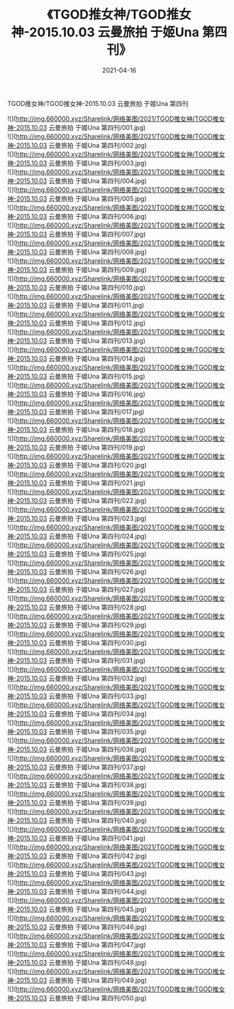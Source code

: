 ﻿---
layout: post
title:  《TGOD推女神/TGOD推女神-2015.10.03 云曼旅拍 于姬Una 第四刊》
date:   2021-04-16
img: http://img.660000.xyz/Sharelink/网络美图/2021/TGOD推女神/TGOD推女神-2015.10.03 云曼旅拍 于姬Una 第四刊/000.jpg
categories: [美女, 清纯, 唯美]
---

TGOD推女神/TGOD推女神-2015.10.03 云曼旅拍 于姬Una 第四刊

 ![](http://img.660000.xyz/Sharelink/网络美图/2021/TGOD推女神/TGOD推女神-2015.10.03 云曼旅拍 于姬Una 第四刊/001.jpg) <br>![](http://img.660000.xyz/Sharelink/网络美图/2021/TGOD推女神/TGOD推女神-2015.10.03 云曼旅拍 于姬Una 第四刊/002.jpg) <br>![](http://img.660000.xyz/Sharelink/网络美图/2021/TGOD推女神/TGOD推女神-2015.10.03 云曼旅拍 于姬Una 第四刊/003.jpg) <br>![](http://img.660000.xyz/Sharelink/网络美图/2021/TGOD推女神/TGOD推女神-2015.10.03 云曼旅拍 于姬Una 第四刊/004.jpg) <br>![](http://img.660000.xyz/Sharelink/网络美图/2021/TGOD推女神/TGOD推女神-2015.10.03 云曼旅拍 于姬Una 第四刊/005.jpg) <br>![](http://img.660000.xyz/Sharelink/网络美图/2021/TGOD推女神/TGOD推女神-2015.10.03 云曼旅拍 于姬Una 第四刊/006.jpg) <br>![](http://img.660000.xyz/Sharelink/网络美图/2021/TGOD推女神/TGOD推女神-2015.10.03 云曼旅拍 于姬Una 第四刊/007.jpg) <br>![](http://img.660000.xyz/Sharelink/网络美图/2021/TGOD推女神/TGOD推女神-2015.10.03 云曼旅拍 于姬Una 第四刊/008.jpg) <br>![](http://img.660000.xyz/Sharelink/网络美图/2021/TGOD推女神/TGOD推女神-2015.10.03 云曼旅拍 于姬Una 第四刊/009.jpg) <br>![](http://img.660000.xyz/Sharelink/网络美图/2021/TGOD推女神/TGOD推女神-2015.10.03 云曼旅拍 于姬Una 第四刊/010.jpg) <br>![](http://img.660000.xyz/Sharelink/网络美图/2021/TGOD推女神/TGOD推女神-2015.10.03 云曼旅拍 于姬Una 第四刊/011.jpg) <br>![](http://img.660000.xyz/Sharelink/网络美图/2021/TGOD推女神/TGOD推女神-2015.10.03 云曼旅拍 于姬Una 第四刊/012.jpg) <br>![](http://img.660000.xyz/Sharelink/网络美图/2021/TGOD推女神/TGOD推女神-2015.10.03 云曼旅拍 于姬Una 第四刊/013.jpg) <br>![](http://img.660000.xyz/Sharelink/网络美图/2021/TGOD推女神/TGOD推女神-2015.10.03 云曼旅拍 于姬Una 第四刊/014.jpg) <br>![](http://img.660000.xyz/Sharelink/网络美图/2021/TGOD推女神/TGOD推女神-2015.10.03 云曼旅拍 于姬Una 第四刊/015.jpg) <br>![](http://img.660000.xyz/Sharelink/网络美图/2021/TGOD推女神/TGOD推女神-2015.10.03 云曼旅拍 于姬Una 第四刊/016.jpg) <br>![](http://img.660000.xyz/Sharelink/网络美图/2021/TGOD推女神/TGOD推女神-2015.10.03 云曼旅拍 于姬Una 第四刊/017.jpg) <br>![](http://img.660000.xyz/Sharelink/网络美图/2021/TGOD推女神/TGOD推女神-2015.10.03 云曼旅拍 于姬Una 第四刊/018.jpg) <br>![](http://img.660000.xyz/Sharelink/网络美图/2021/TGOD推女神/TGOD推女神-2015.10.03 云曼旅拍 于姬Una 第四刊/019.jpg) <br>![](http://img.660000.xyz/Sharelink/网络美图/2021/TGOD推女神/TGOD推女神-2015.10.03 云曼旅拍 于姬Una 第四刊/020.jpg) <br>![](http://img.660000.xyz/Sharelink/网络美图/2021/TGOD推女神/TGOD推女神-2015.10.03 云曼旅拍 于姬Una 第四刊/021.jpg) <br>![](http://img.660000.xyz/Sharelink/网络美图/2021/TGOD推女神/TGOD推女神-2015.10.03 云曼旅拍 于姬Una 第四刊/022.jpg) <br>![](http://img.660000.xyz/Sharelink/网络美图/2021/TGOD推女神/TGOD推女神-2015.10.03 云曼旅拍 于姬Una 第四刊/023.jpg) <br>![](http://img.660000.xyz/Sharelink/网络美图/2021/TGOD推女神/TGOD推女神-2015.10.03 云曼旅拍 于姬Una 第四刊/024.jpg) <br>![](http://img.660000.xyz/Sharelink/网络美图/2021/TGOD推女神/TGOD推女神-2015.10.03 云曼旅拍 于姬Una 第四刊/025.jpg) <br>![](http://img.660000.xyz/Sharelink/网络美图/2021/TGOD推女神/TGOD推女神-2015.10.03 云曼旅拍 于姬Una 第四刊/026.jpg) <br>![](http://img.660000.xyz/Sharelink/网络美图/2021/TGOD推女神/TGOD推女神-2015.10.03 云曼旅拍 于姬Una 第四刊/027.jpg) <br>![](http://img.660000.xyz/Sharelink/网络美图/2021/TGOD推女神/TGOD推女神-2015.10.03 云曼旅拍 于姬Una 第四刊/028.jpg) <br>![](http://img.660000.xyz/Sharelink/网络美图/2021/TGOD推女神/TGOD推女神-2015.10.03 云曼旅拍 于姬Una 第四刊/029.jpg) <br>![](http://img.660000.xyz/Sharelink/网络美图/2021/TGOD推女神/TGOD推女神-2015.10.03 云曼旅拍 于姬Una 第四刊/030.jpg) <br>![](http://img.660000.xyz/Sharelink/网络美图/2021/TGOD推女神/TGOD推女神-2015.10.03 云曼旅拍 于姬Una 第四刊/031.jpg) <br>![](http://img.660000.xyz/Sharelink/网络美图/2021/TGOD推女神/TGOD推女神-2015.10.03 云曼旅拍 于姬Una 第四刊/032.jpg) <br>![](http://img.660000.xyz/Sharelink/网络美图/2021/TGOD推女神/TGOD推女神-2015.10.03 云曼旅拍 于姬Una 第四刊/033.jpg) <br>![](http://img.660000.xyz/Sharelink/网络美图/2021/TGOD推女神/TGOD推女神-2015.10.03 云曼旅拍 于姬Una 第四刊/034.jpg) <br>![](http://img.660000.xyz/Sharelink/网络美图/2021/TGOD推女神/TGOD推女神-2015.10.03 云曼旅拍 于姬Una 第四刊/035.jpg) <br>![](http://img.660000.xyz/Sharelink/网络美图/2021/TGOD推女神/TGOD推女神-2015.10.03 云曼旅拍 于姬Una 第四刊/036.jpg) <br>![](http://img.660000.xyz/Sharelink/网络美图/2021/TGOD推女神/TGOD推女神-2015.10.03 云曼旅拍 于姬Una 第四刊/037.jpg) <br>![](http://img.660000.xyz/Sharelink/网络美图/2021/TGOD推女神/TGOD推女神-2015.10.03 云曼旅拍 于姬Una 第四刊/038.jpg) <br>![](http://img.660000.xyz/Sharelink/网络美图/2021/TGOD推女神/TGOD推女神-2015.10.03 云曼旅拍 于姬Una 第四刊/039.jpg) <br>![](http://img.660000.xyz/Sharelink/网络美图/2021/TGOD推女神/TGOD推女神-2015.10.03 云曼旅拍 于姬Una 第四刊/040.jpg) <br>![](http://img.660000.xyz/Sharelink/网络美图/2021/TGOD推女神/TGOD推女神-2015.10.03 云曼旅拍 于姬Una 第四刊/041.jpg) <br>![](http://img.660000.xyz/Sharelink/网络美图/2021/TGOD推女神/TGOD推女神-2015.10.03 云曼旅拍 于姬Una 第四刊/042.jpg) <br>![](http://img.660000.xyz/Sharelink/网络美图/2021/TGOD推女神/TGOD推女神-2015.10.03 云曼旅拍 于姬Una 第四刊/043.jpg) <br>![](http://img.660000.xyz/Sharelink/网络美图/2021/TGOD推女神/TGOD推女神-2015.10.03 云曼旅拍 于姬Una 第四刊/044.jpg) <br>![](http://img.660000.xyz/Sharelink/网络美图/2021/TGOD推女神/TGOD推女神-2015.10.03 云曼旅拍 于姬Una 第四刊/045.jpg) <br>![](http://img.660000.xyz/Sharelink/网络美图/2021/TGOD推女神/TGOD推女神-2015.10.03 云曼旅拍 于姬Una 第四刊/046.jpg) <br>![](http://img.660000.xyz/Sharelink/网络美图/2021/TGOD推女神/TGOD推女神-2015.10.03 云曼旅拍 于姬Una 第四刊/047.jpg) <br>![](http://img.660000.xyz/Sharelink/网络美图/2021/TGOD推女神/TGOD推女神-2015.10.03 云曼旅拍 于姬Una 第四刊/048.jpg) <br>![](http://img.660000.xyz/Sharelink/网络美图/2021/TGOD推女神/TGOD推女神-2015.10.03 云曼旅拍 于姬Una 第四刊/049.jpg) <br>![](http://img.660000.xyz/Sharelink/网络美图/2021/TGOD推女神/TGOD推女神-2015.10.03 云曼旅拍 于姬Una 第四刊/050.jpg) <br>